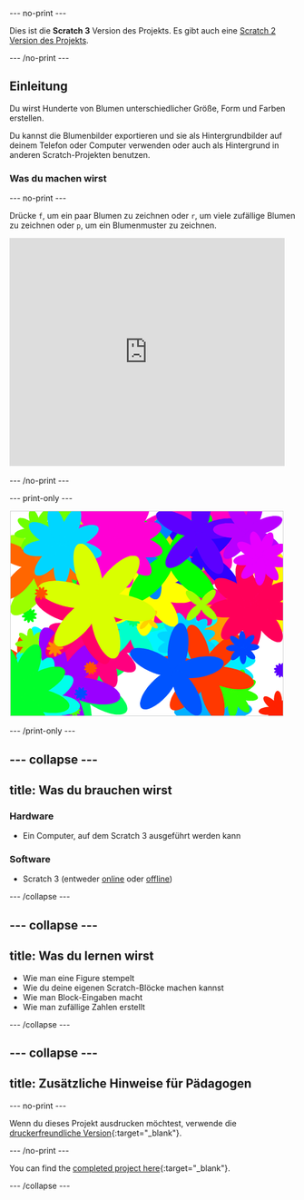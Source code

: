 \--- no-print \---

Dies ist die **Scratch 3** Version des Projekts. Es gibt auch eine [Scratch 2 Version des Projekts](https://projects.raspberrypi.org/en/projects/flower-generator-scratch2).

\--- /no-print \---

## Einleitung

Du wirst Hunderte von Blumen unterschiedlicher Größe, Form und Farben erstellen.

Du kannst die Blumenbilder exportieren und sie als Hintergrundbilder auf deinem Telefon oder Computer verwenden oder auch als Hintergrund in anderen Scratch-Projekten benutzen.

### Was du machen wirst

\--- no-print \---

Drücke `f`, um ein paar Blumen zu zeichnen oder `r`, um viele zufällige Blumen zu zeichnen oder `p`, um ein Blumenmuster zu zeichnen.

<div class="scratch-preview">
  <iframe allowtransparency="true" width="485" height="402" src="https://scratch.mit.edu/projects/embed/253355932/?autostart=false" frameborder="0" scrolling="no"></iframe>
</div>

\--- /no-print \---

\--- print-only \---

![zufällige Blumen](images/flower-random.png)

\--- /print-only \---

## \--- collapse \---

## title: Was du brauchen wirst

### Hardware

+ Ein Computer, auf dem Scratch 3 ausgeführt werden kann

### Software

+ Scratch 3 (entweder [online](https://rpf.io/scratch-on) oder [offline](https://rpf.io/scratch-off))

\--- /collapse \---

## \--- collapse \---

## title: Was du lernen wirst

+ Wie man eine Figure stempelt 
+ Wie du deine eigenen Scratch-Blöcke machen kannst
+ Wie man Block-Eingaben macht 
+ Wie man zufällige Zahlen erstellt 

\--- /collapse \---

## \--- collapse \---

## title: Zusätzliche Hinweise für Pädagogen

\--- no-print \---

Wenn du dieses Projekt ausdrucken möchtest, verwende die [druckerfreundliche Version](https://projects.raspberrypi.org/en/projects/flower-generator/print){:target="_blank"}.

\--- /no-print \---

You can find the [completed project here](https://rpf.io/p/en/flower-generator-get){:target="_blank"}.

\--- /collapse \---